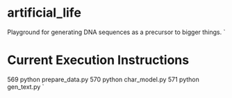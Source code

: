 # artificial_life

Playground for generating DNA sequences as a precursor to bigger things.
`
# Current Execution Instructions
  569  python prepare_data.py 
  570  python char_model.py 
  571  python gen_text.py 
`
